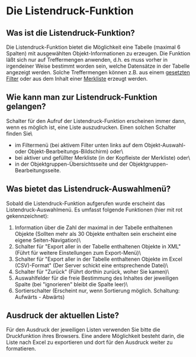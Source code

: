 Die Listendruck-Funktion
========================

Was ist die Listendruck-Funktion?
---------------------------------

Die Listendruck-Funktion bietet die Möglichkeit eine Tabelle (maximal 6
Spalten) mit ausgewählten Objekt-Informationen zu erzeugen. Die Funktion
läßt sich nur auf Treffermengen anwenden, d.h. es muss vorher in
irgendeiner Weise bestimmt worden sein, welche Datensätze in der Tabelle
angezeigt werden. Solche Treffermengen können z.B. aus einem
[gesetzten Filter](./Filtern.html) oder aus dem
Inhalt einer [Merkliste](./Merkliste.md) erzeugt werden.

Wie kann man zur Listendruck-Funktion gelangen?
-----------------------------------------------

Schalter für den Aufruf der Listendruck-Funktion erscheinen immer dann,
wenn es möglich ist, eine Liste auszudrucken. Einen solchen Schalter
finden Sie\
- im Filtermenü (bei aktivem Filter unten links auf dem Objekt-Auswahl-
  oder Objekt-Bearbeitungs-Bildschirm) oder\
- bei aktiver und gefüllter Merkliste (in der Kopfleiste der Merkliste)
  oder\
- in der Objektgruppen-Übersichtsseite und der Objektgruppen-Bearbeitungsseite.

Was bietet das Listendruck-Auswahlmenü?
---------------------------------------

Sobald die Listendruck-Funktion aufgerufen wurde erscheint das
Listendruck-Auswahlmenü. Es umfasst folgende Funktionen (hier mit rot
gekennzeichnet):

1. Information über die Zahl der maximal in der Tabelle enthaltenen
   Objekte (Sollten mehr als 30 Objekte enthalten sein erscheint eine
   eigene Seiten-Navigation)\
2. Schalter für \"Export aller in der Tabelle enthaltenen Objekte in
   XML\" (Führt für weitere Einstellungen zum Export-Menü)\
3. Schalter für \"Export aller in der Tabelle enthaltenen Objekte im
   Excel (CSV)-Format\" (Der Server schickt eine entsprechende Datei)\
4. Schalter für \"Zurück\" (Führt dorthin zurück, woher Sie kamen)\
5. Auswahlfelder für die freie Bestimmung des Inhaltes der jeweiligen
   Spalte (bei \"ignorieren\" bleibt die Spalte leer)\
6. Sortierschalter (Erscheint nur, wenn Sortierung möglich. Schaltung:
   Aufwärts - Abwärts)

Ausdruck der aktuellen Liste?
-----------------------------

Für den Ausdruck der jeweiligen Listen verwenden Sie bitte die
Druckfunktion ihres Browsers. Eine andere Möglichkeit besteht darin, die
Liste nach Excel zu exportieren und dort für den Ausdruck weiter zu
formatieren.
